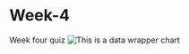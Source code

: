 # Week-4
Week four quiz 
![This is a data wrapper chart](Faxke--span-style-font-family-quot-google-sans-quot-roboto-robotodraft-helvetica-arial-sans-serif-font-size-18px-font-variant-ligatures-no-contextual-font-weight-400-white-space-pre-background-color-rgb-249-251-253-flying-etiquette-span](1).png)

